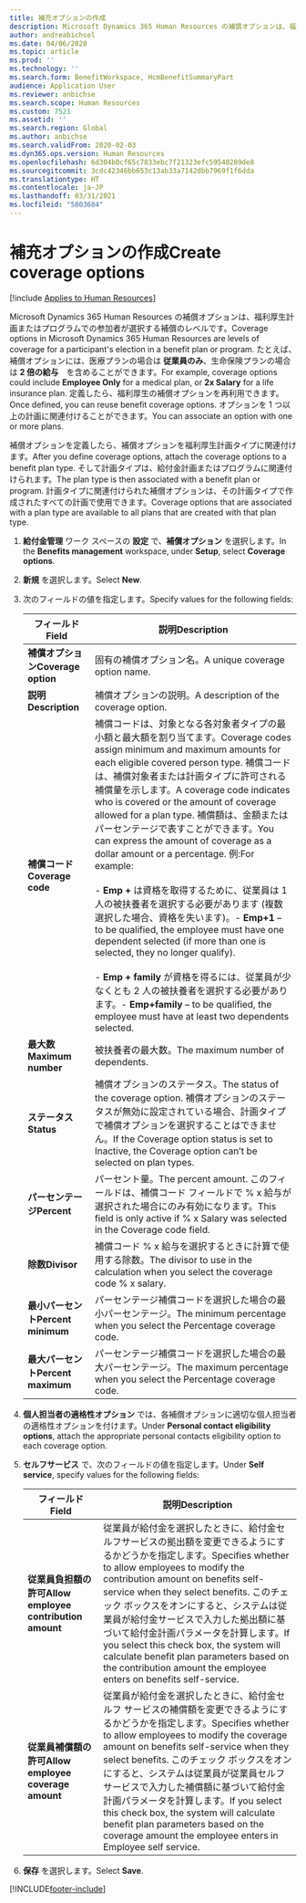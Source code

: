 ```yaml
---
title: 補充オプションの作成
description: Microsoft Dynamics 365 Human Resources の補償オプションは、福利厚生計画またはプログラムでの参加者が選択する補償のレベルです。
author: andreabichsel
ms.date: 04/06/2020
ms.topic: article
ms.prod: ''
ms.technology: ''
ms.search.form: BenefitWorkspace, HcmBenefitSummaryPart
audience: Application User
ms.reviewer: anbichse
ms.search.scope: Human Resources
ms.custom: 7521
ms.assetid: ''
ms.search.region: Global
ms.author: anbichse
ms.search.validFrom: 2020-02-03
ms.dyn365.ops.version: Human Resources
ms.openlocfilehash: 6d304b0cf65c7833ebc7f21323efc59540289de8
ms.sourcegitcommit: 3cdc42346bb653c13ab33a7142dbb7969f1f6dda
ms.translationtype: HT
ms.contentlocale: ja-JP
ms.lasthandoff: 03/31/2021
ms.locfileid: "5803684"
---
```

# <a name="create-coverage-options"></a><span data-ttu-id="f0401-103">補充オプションの作成</span><span class="sxs-lookup"><span data-stu-id="f0401-103">Create coverage options</span></span>

[!include [Applies to Human Resources](../includes/applies-to-hr.md)]

<span data-ttu-id="f0401-104">Microsoft Dynamics 365 Human Resources の補償オプションは、福利厚生計画またはプログラムでの参加者が選択する補償のレベルです。</span><span class="sxs-lookup"><span data-stu-id="f0401-104">Coverage options in Microsoft Dynamics 365 Human Resources are levels of coverage for a participant's election in a benefit plan or program.</span></span> <span data-ttu-id="f0401-105">たとえば、補償オプションには、医療プランの場合は **従業員のみ**、生命保険プランの場合は **2 倍の給与**　を含めることができます。</span><span class="sxs-lookup"><span data-stu-id="f0401-105">For example, coverage options could include **Employee Only** for a medical plan, or **2x Salary** for a life insurance plan.</span></span> <span data-ttu-id="f0401-106">定義したら、福利厚生の補償オプションを再利用できます。</span><span class="sxs-lookup"><span data-stu-id="f0401-106">Once defined, you can reuse benefit coverage options.</span></span> <span data-ttu-id="f0401-107">オプションを 1 つ以上の計画に関連付けることができます。</span><span class="sxs-lookup"><span data-stu-id="f0401-107">You can associate an option with one or more plans.</span></span>

<span data-ttu-id="f0401-108">補償オプションを定義したら、補償オプションを福利厚生計画タイプに関連付けます。</span><span class="sxs-lookup"><span data-stu-id="f0401-108">After you define coverage options, attach the coverage options to a benefit plan type.</span></span> <span data-ttu-id="f0401-109">そして計画タイプは、給付金計画またはプログラムに関連付けられます。</span><span class="sxs-lookup"><span data-stu-id="f0401-109">The plan type is then associated with a benefit plan or program.</span></span> <span data-ttu-id="f0401-110">計画タイプに関連付けられた補償オプションは、その計画タイプで作成されたすべての計画で使用できます。</span><span class="sxs-lookup"><span data-stu-id="f0401-110">Coverage options that are associated with a plan type are available to all plans that are created with that plan type.</span></span> 

1. <span data-ttu-id="f0401-111">**給付金管理** ワーク スペースの **設定** で、**補償オプション** を選択します。</span><span class="sxs-lookup"><span data-stu-id="f0401-111">In the **Benefits management** workspace, under **Setup**, select **Coverage options**.</span></span>

2. <span data-ttu-id="f0401-112">**新規** を選択します。</span><span class="sxs-lookup"><span data-stu-id="f0401-112">Select **New**.</span></span>

3. <span data-ttu-id="f0401-113">次のフィールドの値を指定します。</span><span class="sxs-lookup"><span data-stu-id="f0401-113">Specify values for the following fields:</span></span>

   | <span data-ttu-id="f0401-114">フィールド</span><span class="sxs-lookup"><span data-stu-id="f0401-114">Field</span></span> | <span data-ttu-id="f0401-115">説明</span><span class="sxs-lookup"><span data-stu-id="f0401-115">Description</span></span> |
   | --- | --- |
   | <span data-ttu-id="f0401-116">**補償オプション**</span><span class="sxs-lookup"><span data-stu-id="f0401-116">**Coverage option**</span></span> | <span data-ttu-id="f0401-117">固有の補償オプション名。</span><span class="sxs-lookup"><span data-stu-id="f0401-117">A unique coverage option name.</span></span> |
   | <span data-ttu-id="f0401-118">**説明**</span><span class="sxs-lookup"><span data-stu-id="f0401-118">**Description**</span></span> | <span data-ttu-id="f0401-119">補償オプションの説明。</span><span class="sxs-lookup"><span data-stu-id="f0401-119">A description of the coverage option.</span></span> |
   | <span data-ttu-id="f0401-120">**補償コード**</span><span class="sxs-lookup"><span data-stu-id="f0401-120">**Coverage code**</span></span> | <span data-ttu-id="f0401-121">補償コードは、対象となる各対象者タイプの最小額と最大額を割り当てます。</span><span class="sxs-lookup"><span data-stu-id="f0401-121">Coverage codes assign minimum and maximum amounts for each eligible covered person type.</span></span> <span data-ttu-id="f0401-122">補償コードは、補償対象者または計画タイプに許可される補償量を示します。</span><span class="sxs-lookup"><span data-stu-id="f0401-122">A coverage code indicates who is covered or the amount of coverage allowed for a plan type.</span></span> <span data-ttu-id="f0401-123">補償額は、金額またはパーセンテージで表すことができます。</span><span class="sxs-lookup"><span data-stu-id="f0401-123">You can express the amount of coverage as a dollar amount or a percentage.</span></span> <span data-ttu-id="f0401-124">例:</span><span class="sxs-lookup"><span data-stu-id="f0401-124">For example:</span></span></br></br><span data-ttu-id="f0401-125">- **Emp +** は資格を取得するために、従業員は 1 人の被扶養者を選択する必要があります (複数選択した場合、資格を失います)。</span><span class="sxs-lookup"><span data-stu-id="f0401-125">- **Emp+1** – to be qualified, the employee must have one dependent selected (if more than one is selected, they no longer qualify).</span></span></br></br><span data-ttu-id="f0401-126">- **Emp + family** が資格を得るには、従業員が少なくとも 2 人の被扶養者を選択する必要があります。</span><span class="sxs-lookup"><span data-stu-id="f0401-126">- **Emp+family** – to be qualified, the employee must have at least two dependents selected.</span></span> |
   | <span data-ttu-id="f0401-127">**最大数**</span><span class="sxs-lookup"><span data-stu-id="f0401-127">**Maximum number**</span></span> | <span data-ttu-id="f0401-128">被扶養者の最大数。</span><span class="sxs-lookup"><span data-stu-id="f0401-128">The maximum number of dependents.</span></span> |
   | <span data-ttu-id="f0401-129">**ステータス**</span><span class="sxs-lookup"><span data-stu-id="f0401-129">**Status**</span></span> | <span data-ttu-id="f0401-130">補償オプションのステータス。</span><span class="sxs-lookup"><span data-stu-id="f0401-130">The status of the coverage option.</span></span> <span data-ttu-id="f0401-131">補償オプションのステータスが無効に設定されている場合、計画タイプで補償オプションを選択することはできません。</span><span class="sxs-lookup"><span data-stu-id="f0401-131">If the Coverage option status is set to Inactive, the Coverage option can’t be selected on plan types.</span></span> |
   | <span data-ttu-id="f0401-132">**パーセンテージ**</span><span class="sxs-lookup"><span data-stu-id="f0401-132">**Percent**</span></span> | <span data-ttu-id="f0401-133">パーセント量。</span><span class="sxs-lookup"><span data-stu-id="f0401-133">The percent amount.</span></span> <span data-ttu-id="f0401-134">このフィールドは、補償コード フィールドで % x 給与が選択された場合にのみ有効になります。</span><span class="sxs-lookup"><span data-stu-id="f0401-134">This field is only active if % x Salary was selected in the Coverage code field.</span></span> |
   | <span data-ttu-id="f0401-135">**除数**</span><span class="sxs-lookup"><span data-stu-id="f0401-135">**Divisor**</span></span> | <span data-ttu-id="f0401-136">補償コード % x 給与を選択するときに計算で使用する除数。</span><span class="sxs-lookup"><span data-stu-id="f0401-136">The divisor to use in the calculation when you select the coverage code % x salary.</span></span> |
   | <span data-ttu-id="f0401-137">**最小パーセント**</span><span class="sxs-lookup"><span data-stu-id="f0401-137">**Percent minimum**</span></span> | <span data-ttu-id="f0401-138">パーセンテージ補償コードを選択した場合の最小パーセンテージ。</span><span class="sxs-lookup"><span data-stu-id="f0401-138">The minimum percentage when you select the Percentage coverage code.</span></span> |
   | <span data-ttu-id="f0401-139">**最大パーセント**</span><span class="sxs-lookup"><span data-stu-id="f0401-139">**Percent maximum**</span></span> | <span data-ttu-id="f0401-140">パーセンテージ補償コードを選択した場合の最大パーセンテージ。</span><span class="sxs-lookup"><span data-stu-id="f0401-140">The maximum percentage when you select the Percentage coverage code.</span></span> |

4. <span data-ttu-id="f0401-141">**個人担当者の適格性オプション** では、各補償オプションに適切な個人担当者の適格性オプションを付けます。</span><span class="sxs-lookup"><span data-stu-id="f0401-141">Under **Personal contact eligibility options**, attach the appropriate personal contacts eligibility option to each coverage option.</span></span>

5. <span data-ttu-id="f0401-142">**セルフサービス** で、次のフィールドの値を指定します。</span><span class="sxs-lookup"><span data-stu-id="f0401-142">Under **Self service**, specify values for the following fields:</span></span>

   | <span data-ttu-id="f0401-143">フィールド</span><span class="sxs-lookup"><span data-stu-id="f0401-143">Field</span></span> | <span data-ttu-id="f0401-144">説明</span><span class="sxs-lookup"><span data-stu-id="f0401-144">Description</span></span> |
   | --- | --- |
   | <span data-ttu-id="f0401-145">**従業員負担額の許可**</span><span class="sxs-lookup"><span data-stu-id="f0401-145">**Allow employee contribution amount**</span></span> | <span data-ttu-id="f0401-146">従業員が給付金を選択したときに、給付金セルフサービスの拠出額を変更できるようにするかどうかを指定します。</span><span class="sxs-lookup"><span data-stu-id="f0401-146">Specifies whether to allow employees to modify the contribution amount on benefits self-service when they select benefits.</span></span> <span data-ttu-id="f0401-147">このチェック ボックスをオンにすると、システムは従業員が給付金サービスで入力した拠出額に基づいて給付金計画パラメータを計算します。</span><span class="sxs-lookup"><span data-stu-id="f0401-147">If you select this check box, the system will calculate benefit plan parameters based on the contribution amount the employee enters on benefits self-service.</span></span> |
   | <span data-ttu-id="f0401-148">**従業員補償額の許可**</span><span class="sxs-lookup"><span data-stu-id="f0401-148">**Allow employee coverage amount**</span></span> | <span data-ttu-id="f0401-149">従業員が給付金を選択したときに、給付金セルフ サービスの補償額を変更できるようにするかどうかを指定します。</span><span class="sxs-lookup"><span data-stu-id="f0401-149">Specifies whether to allow employees to modify the coverage amount on benefits self-service when they select benefits.</span></span> <span data-ttu-id="f0401-150">このチェック ボックスをオンにすると、システムは従業員が従業員セルフ サービスで入力した補償額に基づいて給付金計画パラメータを計算します。</span><span class="sxs-lookup"><span data-stu-id="f0401-150">If you select this check box, the system will calculate benefit plan parameters based on the coverage amount the employee enters in Employee self service.</span></span> |

6. <span data-ttu-id="f0401-151">**保存** を選択します。</span><span class="sxs-lookup"><span data-stu-id="f0401-151">Select **Save**.</span></span> 


[!INCLUDE[footer-include](../includes/footer-banner.md)]